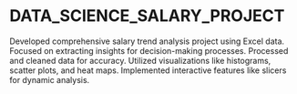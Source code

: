 # DATA_SCIENCE_SALARY_PROJECT
Developed comprehensive salary trend analysis project using Excel data. Focused on extracting insights for decision-making processes. Processed and cleaned data for accuracy. Utilized visualizations like histograms, scatter plots, and heat maps. Implemented interactive features like slicers for dynamic analysis.
